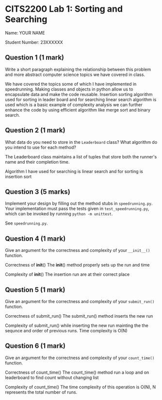 # CITS2200 Lab 1: Sorting and Searching

Name: YOUR NAME

Student Number: 23XXXXXX


## Question 1 (1 mark)
Write a short paragraph explaining the relationship between this problem and more abstract computer science topics we have covered in class.

We have covered the topics some of which I have implemented in speedrunning. Making classes and objects in python allow us to encapsulate data and make the code reusable. Insertion sorting algorithm used for sorting in leader board and for searching linear search algorithm is used which is a basic example of complexity analysis we can further enhance the code by using efficient algorithm like merge sort and binary search.


## Question 2 (1 mark)
What data do you need to store in the `Leaderboard` class?
What algorithm do you intend to use for each method?

The Leaderboard class maintains a list of tuples that store both the runner's name and their completion time.

Algorithm I  have used for searching is linear search and for sorting is insertion sort 

## Question 3 (5 marks)
Implement your design by filling out the method stubs in `speedrunning.py`.
Your implementation must pass the tests given in `test_speedrunning.py`, which can be invoked by running `python -m unittest`.

See `speedrunning.py`.


## Question 4 (1 mark)
Give an argument for the correctness and complexity of your `__init__()` function.

Correctness of __init__()
The __init__() method properly sets up the run and time

Complexity of __init__()
The insertion run are at their correct place


## Question 5 (1 mark)
Give an argument for the correctness and complexity of your `submit_run()` function.

Correctness of submit_run()
The submit_run() method inserts the new run 

Complexity of submit_run()
while inserting the new run mainting the the sequnce and order of previous runs. Time complexity is O(N)

## Question 6 (1 mark)
Give an argument for the correctness and complexity of your `count_time()` function.

Correctness of count_time()
The count_time() method run a loop and on leaderboard to find count without changing list 

Complexity of count_time()
The time complexity of this operation is O(N), N represents the total number of runs.